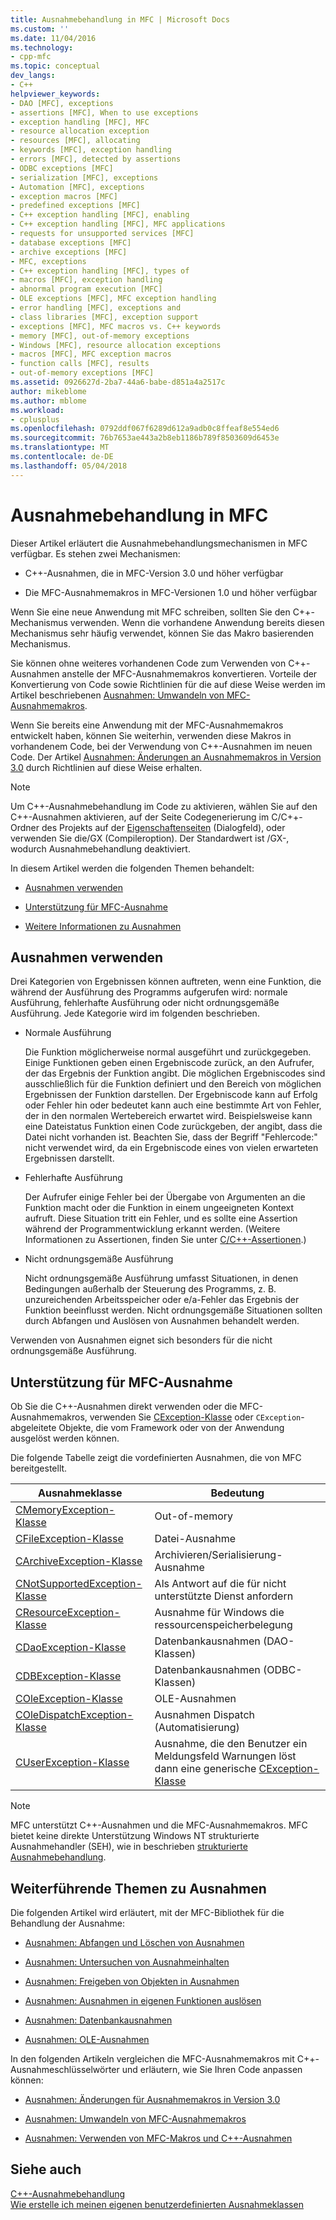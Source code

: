 ```yaml
---
title: Ausnahmebehandlung in MFC | Microsoft Docs
ms.custom: ''
ms.date: 11/04/2016
ms.technology:
- cpp-mfc
ms.topic: conceptual
dev_langs:
- C++
helpviewer_keywords:
- DAO [MFC], exceptions
- assertions [MFC], When to use exceptions
- exception handling [MFC], MFC
- resource allocation exception
- resources [MFC], allocating
- keywords [MFC], exception handling
- errors [MFC], detected by assertions
- ODBC exceptions [MFC]
- serialization [MFC], exceptions
- Automation [MFC], exceptions
- exception macros [MFC]
- predefined exceptions [MFC]
- C++ exception handling [MFC], enabling
- C++ exception handling [MFC], MFC applications
- requests for unsupported services [MFC]
- database exceptions [MFC]
- archive exceptions [MFC]
- MFC, exceptions
- C++ exception handling [MFC], types of
- macros [MFC], exception handling
- abnormal program execution [MFC]
- OLE exceptions [MFC], MFC exception handling
- error handling [MFC], exceptions and
- class libraries [MFC], exception support
- exceptions [MFC], MFC macros vs. C++ keywords
- memory [MFC], out-of-memory exceptions
- Windows [MFC], resource allocation exceptions
- macros [MFC], MFC exception macros
- function calls [MFC], results
- out-of-memory exceptions [MFC]
ms.assetid: 0926627d-2ba7-44a6-babe-d851a4a2517c
author: mikeblome
ms.author: mblome
ms.workload:
- cplusplus
ms.openlocfilehash: 0792ddf067f6289d612a9adb0c8ffeaf8e554ed6
ms.sourcegitcommit: 76b7653ae443a2b8eb1186b789f8503609d6453e
ms.translationtype: MT
ms.contentlocale: de-DE
ms.lasthandoff: 05/04/2018
---
```

# <a name="exception-handling-in-mfc"></a>Ausnahmebehandlung in MFC
Dieser Artikel erläutert die Ausnahmebehandlungsmechanismen in MFC verfügbar. Es stehen zwei Mechanismen:  
  
-   C++-Ausnahmen, die in MFC-Version 3.0 und höher verfügbar  
  
-   Die MFC-Ausnahmemakros in MFC-Versionen 1.0 und höher verfügbar  
  
 Wenn Sie eine neue Anwendung mit MFC schreiben, sollten Sie den C++-Mechanismus verwenden. Wenn die vorhandene Anwendung bereits diesen Mechanismus sehr häufig verwendet, können Sie das Makro basierenden Mechanismus.  
  
 Sie können ohne weiteres vorhandenen Code zum Verwenden von C++-Ausnahmen anstelle der MFC-Ausnahmemakros konvertieren. Vorteile der Konvertierung von Code sowie Richtlinien für die auf diese Weise werden im Artikel beschriebenen [Ausnahmen: Umwandeln von MFC-Ausnahmemakros](../mfc/exceptions-converting-from-mfc-exception-macros.md).  
  
 Wenn Sie bereits eine Anwendung mit der MFC-Ausnahmemakros entwickelt haben, können Sie weiterhin, verwenden diese Makros in vorhandenem Code, bei der Verwendung von C++-Ausnahmen im neuen Code. Der Artikel [Ausnahmen: Änderungen an Ausnahmemakros in Version 3.0](../mfc/exceptions-changes-to-exception-macros-in-version-3-0.md) durch Richtlinien auf diese Weise erhalten.  
  
> [!NOTE]
>  Um C++-Ausnahmebehandlung im Code zu aktivieren, wählen Sie auf den C++-Ausnahmen aktivieren, auf der Seite Codegenerierung im C/C++-Ordner des Projekts auf der [Eigenschaftenseiten](../ide/property-pages-visual-cpp.md) (Dialogfeld), oder verwenden Sie die/GX (Compileroption). Der Standardwert ist /GX-, wodurch Ausnahmebehandlung deaktiviert.  
  
 In diesem Artikel werden die folgenden Themen behandelt:  
  
-   [Ausnahmen verwenden](#_core_when_to_use_exceptions)  
  
-   [Unterstützung für MFC-Ausnahme](#_core_mfc_exception_support)  
  
-   [Weitere Informationen zu Ausnahmen](#_core_further_reading_about_exceptions)  
  
##  <a name="_core_when_to_use_exceptions"></a> Ausnahmen verwenden  
 Drei Kategorien von Ergebnissen können auftreten, wenn eine Funktion, die während der Ausführung des Programms aufgerufen wird: normale Ausführung, fehlerhafte Ausführung oder nicht ordnungsgemäße Ausführung. Jede Kategorie wird im folgenden beschrieben.  
  
-   Normale Ausführung  
  
     Die Funktion möglicherweise normal ausgeführt und zurückgegeben. Einige Funktionen geben einen Ergebniscode zurück, an den Aufrufer, der das Ergebnis der Funktion angibt. Die möglichen Ergebniscodes sind ausschließlich für die Funktion definiert und den Bereich von möglichen Ergebnissen der Funktion darstellen. Der Ergebniscode kann auf Erfolg oder Fehler hin oder bedeutet kann auch eine bestimmte Art von Fehler, der in den normalen Wertebereich erwartet wird. Beispielsweise kann eine Dateistatus Funktion einen Code zurückgeben, der angibt, dass die Datei nicht vorhanden ist. Beachten Sie, dass der Begriff "Fehlercode:" nicht verwendet wird, da ein Ergebniscode eines von vielen erwarteten Ergebnissen darstellt.  
  
-   Fehlerhafte Ausführung  
  
     Der Aufrufer einige Fehler bei der Übergabe von Argumenten an die Funktion macht oder die Funktion in einem ungeeigneten Kontext aufruft. Diese Situation tritt ein Fehler, und es sollte eine Assertion während der Programmentwicklung erkannt werden. (Weitere Informationen zu Assertionen, finden Sie unter [C/C++-Assertionen](/visualstudio/debugger/c-cpp-assertions).)  
  
-   Nicht ordnungsgemäße Ausführung  
  
     Nicht ordnungsgemäße Ausführung umfasst Situationen, in denen Bedingungen außerhalb der Steuerung des Programms, z. B. unzureichenden Arbeitsspeicher oder e/a-Fehler das Ergebnis der Funktion beeinflusst werden. Nicht ordnungsgemäße Situationen sollten durch Abfangen und Auslösen von Ausnahmen behandelt werden.  
  
 Verwenden von Ausnahmen eignet sich besonders für die nicht ordnungsgemäße Ausführung.  
  
##  <a name="_core_mfc_exception_support"></a> Unterstützung für MFC-Ausnahme  
 Ob Sie die C++-Ausnahmen direkt verwenden oder die MFC-Ausnahmemakros, verwenden Sie [CException-Klasse](../mfc/reference/cexception-class.md) oder `CException`-abgeleitete Objekte, die vom Framework oder von der Anwendung ausgelöst werden können.  
  
 Die folgende Tabelle zeigt die vordefinierten Ausnahmen, die von MFC bereitgestellt.  
  
|Ausnahmeklasse|Bedeutung|  
|---------------------|-------------|  
|[CMemoryException-Klasse](../mfc/reference/cmemoryexception-class.md)|Out-of-memory|  
|[CFileException-Klasse](../mfc/reference/cfileexception-class.md)|Datei-Ausnahme|  
|[CArchiveException-Klasse](../mfc/reference/carchiveexception-class.md)|Archivieren/Serialisierung-Ausnahme|  
|[CNotSupportedException-Klasse](../mfc/reference/cnotsupportedexception-class.md)|Als Antwort auf die für nicht unterstützte Dienst anfordern|  
|[CResourceException-Klasse](../mfc/reference/cresourceexception-class.md)|Ausnahme für Windows die ressourcenspeicherbelegung|  
|[CDaoException-Klasse](../mfc/reference/cdaoexception-class.md)|Datenbankausnahmen (DAO-Klassen)|  
|[CDBException-Klasse](../mfc/reference/cdbexception-class.md)|Datenbankausnahmen (ODBC-Klassen)|  
|[COleException-Klasse](../mfc/reference/coleexception-class.md)|OLE-Ausnahmen|  
|[COleDispatchException-Klasse](../mfc/reference/coledispatchexception-class.md)|Ausnahmen Dispatch (Automatisierung)|  
|[CUserException-Klasse](../mfc/reference/cuserexception-class.md)|Ausnahme, die den Benutzer ein Meldungsfeld Warnungen löst dann eine generische [CException-Klasse](../mfc/reference/cexception-class.md)|  
  
> [!NOTE]
>  MFC unterstützt C++-Ausnahmen und die MFC-Ausnahmemakros. MFC bietet keine direkte Unterstützung Windows NT strukturierte Ausnahmehandler (SEH), wie in beschrieben [strukturierte Ausnahmebehandlung](http://msdn.microsoft.com/library/windows/desktop/ms680657).  
  
##  <a name="_core_further_reading_about_exceptions"></a> Weiterführende Themen zu Ausnahmen  
 Die folgenden Artikel wird erläutert, mit der MFC-Bibliothek für die Behandlung der Ausnahme:  
  
-   [Ausnahmen: Abfangen und Löschen von Ausnahmen](../mfc/exceptions-catching-and-deleting-exceptions.md)  
  
-   [Ausnahmen: Untersuchen von Ausnahmeinhalten](../mfc/exceptions-examining-exception-contents.md)  
  
-   [Ausnahmen: Freigeben von Objekten in Ausnahmen](../mfc/exceptions-freeing-objects-in-exceptions.md)  
  
-   [Ausnahmen: Ausnahmen in eigenen Funktionen auslösen](../mfc/exceptions-throwing-exceptions-from-your-own-functions.md)  
  
-   [Ausnahmen: Datenbankausnahmen](../mfc/exceptions-database-exceptions.md)  
  
-   [Ausnahmen: OLE-Ausnahmen](../mfc/exceptions-ole-exceptions.md)  
  
 In den folgenden Artikeln vergleichen die MFC-Ausnahmemakros mit C++-Ausnahmeschlüsselwörter und erläutern, wie Sie Ihren Code anpassen können:  
  
-   [Ausnahmen: Änderungen für Ausnahmemakros in Version 3.0](../mfc/exceptions-changes-to-exception-macros-in-version-3-0.md)  
  
-   [Ausnahmen: Umwandeln von MFC-Ausnahmemakros](../mfc/exceptions-converting-from-mfc-exception-macros.md)  
  
-   [Ausnahmen: Verwenden von MFC-Makros und C++-Ausnahmen](../mfc/exceptions-using-mfc-macros-and-cpp-exceptions.md)  
  
## <a name="see-also"></a>Siehe auch  
 [C++-Ausnahmebehandlung](../cpp/cpp-exception-handling.md)   
 [Wie erstelle ich meinen eigenen benutzerdefinierten Ausnahmeklassen](http://go.microsoft.com/fwlink/p/?linkid=128045)


